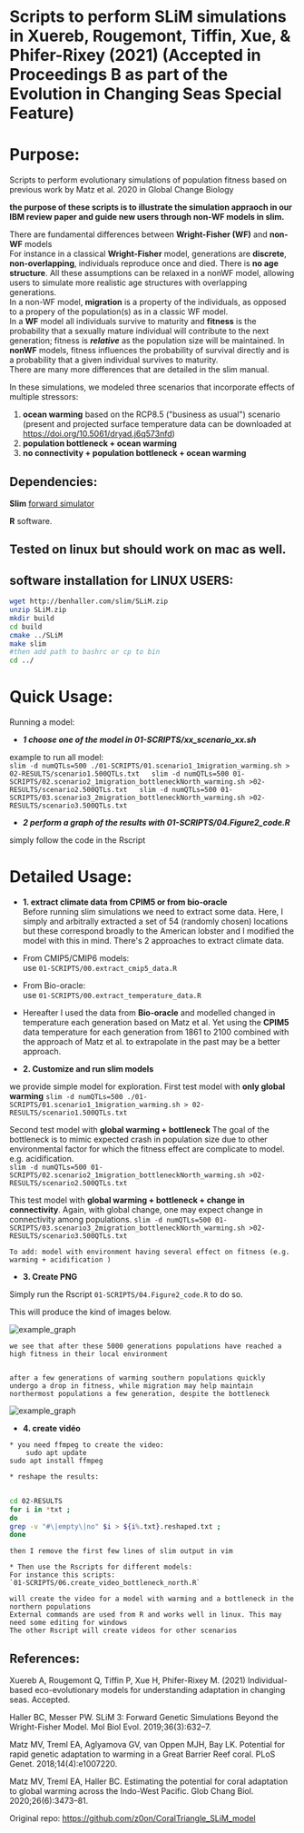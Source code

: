 # Scripts to perform SLiM simulations in Xuereb, Rougemont, Tiffin, Xue, & Phifer-Rixey (2021) (Accepted in Proceedings B as part of the Evolution in Changing Seas Special Feature)

# Purpose:

Scripts to perform evolutionary simulations of population fitness 
based on previous work by Matz et al. 2020 in Global Change Biology

**the purpose of these scripts is to illustrate the simulation appraoch in our IBM review paper and guide new users through non-WF models in slim.**  

There are fundamental differences between **Wright-Fisher (WF)** and **non-WF** models  
For instance in a classical **Wright-Fisher** model, generations are **discrete**, **non-overlapping**, individuals reproduce once and died. There is **no age structure**. All these assumptions can be relaxed in a nonWF model, allowing users to simulate more realistic age structures with overlapping generations.  
In a non-WF model, **migration** is a property of the individuals, as opposed to a propery of the population(s) as in a classic WF model.  
In a **WF** model all individuals survive to maturity and **fitness** is the probability that a sexually mature individual will contribute to the next generation; fitness is **_relative_** as the population size will be maintained. In **nonWF** models, fitness influences the probability of survival directly and is a probability that a given individual survives to maturity.  
There are many more differences that are detailed in the slim manual.


In these simulations, we modeled three scenarios that incorporate effects of multiple stressors: 

1) **ocean warming** based on the RCP8.5 ("business as usual") scenario (present and projected surface temperature data can be downloaded at https://doi.org/10.5061/dryad.j6q573nfd)
2) **population bottleneck + ocean warming**
3) **no connectivity + population bottleneck + ocean warming**


## Dependencies:

**Slim** [forward simulator](https://messerlab.org/slim/)

**R** software.

## Tested on linux but should work on mac as well. 

## software installation for LINUX USERS:

```bash
wget http://benhaller.com/slim/SLiM.zip
unzip SLiM.zip
mkdir build
cd build
cmake ../SLiM
make slim
#then add path to bashrc or cp to bin
cd ../

```

# Quick Usage:

Running a model: 

 * **_1 choose one of the model in 01-SCRIPTS/xx_scenario_xx.sh_**

example to run all model:  
    ```
    slim -d numQTLs=500 ./01-SCRIPTS/01.scenario1_1migration_warming.sh > 02-RESULTS/scenario1.500QTLs.txt  
    slim -d numQTLs=500 01-SCRIPTS/02.scenario2_1migration_bottleneckNorth_warming.sh >02-RESULTS/scenario2.500QTLs.txt  
    slim -d numQTLs=500 01-SCRIPTS/03.scenario3_2migration_bottleneckNorth_warming.sh >02-RESULTS/scenario3.500QTLs.txt  
    ```

 * **_2 perform a graph of the results with 01-SCRIPTS/04.Figure2_code.R_**   
   
  simply follow the code in the Rscript  


# Detailed Usage:
 
   * **1. extract climate data from CPIM5 or from bio-oracle**    
   Before running slim simulations we need to extract some data. 
   Here, I simply and arbitrally extracted a set of 54 (randomly chosen) locations but these correspond broadly to the American lobster and I modified the model with this in mind.
   There's 2 approaches to extract climate data.
   * From CMIP5/CMIP6 models:  
        use `01-SCRIPTS/00.extract_cmip5_data.R`  
   * From Bio-oracle:  
        use `01-SCRIPTS/00.extract_temperature_data.R`  
       
   * Hereafter I used the data from **Bio-oracle** and modelled changed in temperature each generation based on Matz et al. 
        Yet using the **CPIM5** data temperature for each generation from 1861 to 2100 combined with the approach of Matz et al. to extrapolate in the past may be a better approach. 
   
   
   * **2. Customize and run slim models** 

we provide simple model for exploration.
    First test model with **only global warming** 
      ```
    slim -d numQTLs=500 ./01-SCRIPTS/01.scenario1_1migration_warming.sh > 02-RESULTS/scenario1.500QTLs.txt
    ```
    
Second test model with **global warming + bottleneck**  The goal of the bottleneck is to mimic expected crash in population size due to other environmental factor for which the fitness effect are complicate to model. e.g. acidification.       
    ```
    slim -d numQTLs=500 01-SCRIPTS/02.scenario2_1migration_bottleneckNorth_warming.sh >02-RESULTS/scenario2.500QTLs.txt  
    ```

This test model with **global warming + bottleneck + change in connectivity**. Again, with global change, one may expect change in connectivity among populations.
    ```
    slim -d numQTLs=500 01-SCRIPTS/03.scenario3_2migration_bottleneckNorth_warming.sh >02-RESULTS/scenario3.500QTLs.txt  
    ```
    
    To add: model with environment having several effect on fitness (e.g. warming + acidification )
    

   * **3. Create PNG**   

  Simply run the Rscript ```01-SCRIPTS/04.Figure2_code.R```  to do so.   
  
  This will produce the kind of images below.   
  
  ![example_graph](https://github.com/QuentinRougemont/marine_IBM_paper/blob/main/pictures/example.png) 

  
	we see that after these 5000 generations populations have reached a high fitness in their local environment 


   	after a few generations of warming southern populations quickly undergo a drop in fitness, while migration may help maintain northermost populations a few generation, despite the bottleneck  

   ![example_graph](https://github.com/QuentinRougemont/marine_IBM_paper/blob/main/pictures/example2.png)
  
  
  
   * **4. create vidéo**  
   
    * you need ffmpeg to create the video:  
    	sudo apt update  
	sudo apt install ffmpeg 

    * reshape the results:  
    
```bash
    
cd 02-RESULTS
for i in *txt ;
do
grep -v "#\|empty\|no" $i > ${i%.txt}.reshaped.txt ;
done
```
    
    
    then I remove the first few lines of slim output in vim
    
    * Then use the Rscripts for different models:  
    For instance this scripts:
    `01-SCRIPTS/06.create_video_bottleneck_north.R`
    
    will create the video for a model with warming and a bottleneck in the northern populations 
    External commands are used from R and works well in linux. This may need some editing for windows
    The other Rscript will create videos for other scenarios   

     
## References:

Xuereb A, Rougemont Q, Tiffin P, Xue H, Phifer-Rixey M. (2021) Individual-based eco-evolutionary models for understanding adaptation in changing seas. Accepted.


Haller BC, Messer PW. SLiM 3: Forward Genetic Simulations Beyond the Wright-Fisher Model. Mol Biol Evol. 2019;36(3):632–7.  

Matz MV, Treml EA, Aglyamova GV, van Oppen MJH, Bay LK. Potential for rapid genetic adaptation to warming in a Great Barrier Reef coral. PLoS Genet. 2018;14(4):e1007220.  

Matz MV, Treml EA, Haller BC. Estimating the potential for coral adaptation to global warming across the Indo-West Pacific. Glob Chang Biol. 2020;26(6):3473–81.  

Original repo: https://github.com/z0on/CoralTriangle_SLiM_model
